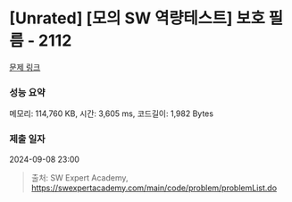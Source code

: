 # [Unrated] [모의 SW 역량테스트] 보호 필름 - 2112 

[문제 링크](https://swexpertacademy.com/main/code/problem/problemDetail.do?contestProbId=AV5V1SYKAaUDFAWu) 

### 성능 요약

메모리: 114,760 KB, 시간: 3,605 ms, 코드길이: 1,982 Bytes

### 제출 일자

2024-09-08 23:00



> 출처: SW Expert Academy, https://swexpertacademy.com/main/code/problem/problemList.do